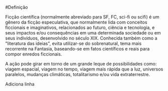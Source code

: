 #Definição

Ficção científica (normalmente abreviado para SF, FC, sci-fi ou scifi) é um gênero da ficção especulativa, que normalmente lida com conceitos ficcionais e imaginativos, relacionados ao futuro, ciência e tecnologia, e seus impactos e/ou consequências em uma determinada sociedade ou em seus indivíduos, desenvolvido no século XIX. Conhecida também como a "literatura das ideias", evita utilizar-se do sobrenatural, tema mais recorrente na Fantasia, baseando-se em fatos científicos e reais para compor enredos ficcionais.

A ação pode girar em torno de um grande leque de possibilidades como: viagem espacial, viagem no tempo, viagem mais rápida que a luz, universos paralelos, mudanças climáticas, totalitarismo e/ou vida extraterrestre.

Adiciona linha